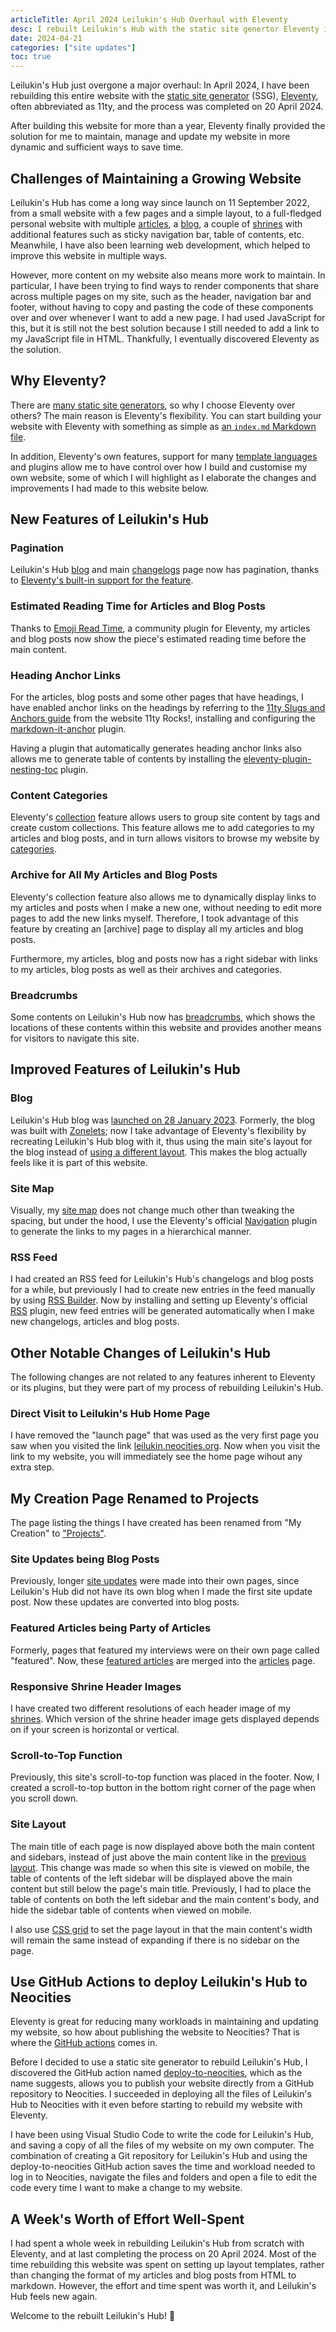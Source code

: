 ```yaml
---
articleTitle: April 2024 Leilukin's Hub Overhaul with Eleventy
desc: I rebuilt Leilukin's Hub with the static site genertor Eleventy in April 2024.
date: 2024-04-21
categories: ["site updates"]
toc: true
---
```


Leilukin's Hub just overgone a major overhaul: In April 2024, I have been rebuilding this entire website with the [static site generator](https://en.wikipedia.org/wiki/Static_site_generator) (SSG), [Eleventy](https://www.11ty.dev/), often abbreviated as 11ty, and the process was completed on 20 April 2024.

After building this website for more than a year, Eleventy finally provided the solution for me to maintain, manage and update my website in more dynamic and sufficient ways to save time.

## Challenges of Maintaining a Growing Website

Leilukin's Hub has come a long way since launch on 11 September 2022, from a small website with a few pages and a simple layout, to a full-fledged personal website with multiple [articles](/articles), a [blog](/blog), a couple of [shrines](/shrines) with additional features such as sticky navigation bar, table of contents, etc. Meanwhile, I have also been learning web development, which helped to improve this website in multiple ways.

However, more content on my website also means more work to maintain. In particular, I have been trying to find ways to render components that share across multiple pages on my site, such as the header, navigation bar and footer, without having to copy and pasting the code of these components over and over whenever I want to add a new page. I had used JavaScript for this, but it is still not the best solution because I still needed to add a link to my JavaScript file in HTML. Thankfully, I eventually discovered Eleventy as the solution.

## Why Eleventy?

There are [many static site generators](https://jamstack.org/generators/), so why I choose Eleventy over others? The main reason is Eleventy's flexibility. You can start building your website with Eleventy with something as simple as [an `index.md` Markdown file](https://hamatti.org/posts/index-md-is-valid-eleventy-project/).

In addition, Eleventy's own features, support for many [template languages](https://www.11ty.dev/docs/languages/) and plugins allow me to have control over how I build and customise my own website, some of which I will highlight as I elaborate the changes and improvements I had made to this website below.

## New Features of Leilukin's Hub

### Pagination

Leilukin's Hub [blog](/blogs) and main [changelogs](/changelogs) page now has pagination, thanks to [Eleventy's built-in support for the feature](https://www.11ty.dev/docs/pagination/).

### Estimated Reading Time for Articles and Blog Posts

Thanks to [Emoji Read Time](https://www.npmjs.com/package/@11tyrocks/eleventy-plugin-emoji-readtime), a community plugin for Eleventy, my articles and blog posts now show the piece's estimated reading time before the main content.

### Heading Anchor Links

For the articles, blog posts and some other pages that have headings, I have enabled anchor links on the headings by referring to the [11ty Slugs and Anchors guide](https://11ty.rocks/eleventyjs/slugs-anchors/#enable-anchor-links-on-content-headings) from the website 11ty Rocks!, installing and configuring the [markdown-it-anchor](https://www.npmjs.com/package/markdown-it-anchor) plugin.

Having a plugin that automatically generates heading anchor links also allows me to generate table of contents by installing the [eleventy-plugin-nesting-toc](https://www.npmjs.com/package/eleventy-plugin-nesting-toc) plugin.

### Content Categories

Eleventy's [collection](https://www.11ty.dev/docs/collections/) feature allows users to group site content by tags and create custom collections. This feature allows me to add categories to my articles and blog posts, and in turn allows visitors to browse my website by [categories](/categories).

### Archive for All My Articles and Blog Posts

Eleventy's collection feature also allows me to dynamically display links to my articles and posts when I make a new one, without needing to edit more pages to add the new links myself. Therefore, I took advantage of this feature by creating an [archive] page to display all my articles and blog posts.

Furthermore, my articles, blog and posts now has a right sidebar with links to my articles, blog posts as well as their archives and categories.

### Breadcrumbs

Some contents on Leilukin's Hub now has [breadcrumbs](https://www.seoptimer.com/blog/breadcrumbs-website/), which shows the locations of these contents within this website and provides another means for visitors to navigate this site.

## Improved Features of Leilukin's Hub

### Blog

Leilukin's Hub blog was [launched on 28 January 2023](https://leilukin.neocities.org/blog/posts/2023-01-28-leilukins-hub-now-has-a-blog/). Formerly, the blog was built with [Zonelets](https://zonelets.net/); now I take advantage of Eleventy's flexibility by recreating Leilukin's Hub blog with it, thus using the main site's layout for the blog instead of [using a different layout](/changelogs/layouts/#11-september-2023-blog-layout). This makes the blog actually feels like it is part of this website.

### Site Map

Visually, my [site map](/sitemap) does not change much other than tweaking the spacing, but under the hood, I use the Eleventy's official [Navigation](https://www.11ty.dev/docs/plugins/navigation/) plugin to generate the links to my pages in a hierarchical manner.

### RSS Feed

I had created an RSS feed for Leilukin's Hub's changelogs and blog posts for a while, but previously I had to create new entries in the feed manually by using [RSS Builder](https://sourceforge.net/projects/rss-builder/). Now by installing and setting up Eleventy's official [RSS](https://www.11ty.dev/docs/plugins/rss/) plugin, new feed entries will be generated automatically when I make new changelogs, articles and blog posts.

## Other Notable Changes of Leilukin's Hub

The following changes are not related to any features inherent to Eleventy or its plugins, but they were part of my process of rebuilding Leilukin's Hub.

### Direct Visit to Leilukin's Hub Home Page

I have removed the "launch page" that was used as the very first page you saw when you visited the link [leilukin.neocities.org](https://leilukin.neocities.org/). Now when you visit the link to my website, you will immediately see the home page wihout any extra step.

## My Creation Page Renamed to Projects

The page listing the things I have created has been renamed from "My Creation" to ["Projects"](/projects).

### Site Updates being Blog Posts

Previously, longer [site updates](/categories/site-updates/) were made into their own pages, since Leilukin's Hub did not have its own blog when I made the first site update post. Now these updates are converted into blog posts.

### Featured Articles being Party of Articles

Formerly, pages that featured my interviews were on their own page called "featured". Now, these [featured articles](/articles/#featured-articles) are merged into the [articles](/articles) page.

### Responsive Shrine Header Images

I have created two different resolutions of each header image of my [shrines](/shrines). Which version of the shrine header image gets displayed depends on if your screen is horizontal or vertical.

### Scroll-to-Top Function

Previously, this site's scroll-to-top function was placed in the footer. Now, I created a scroll-to-top button in the bottom right corner of the page when you scroll down.

### Site Layout

The main title of each page is now displayed above both the main content and sidebars, instead of just above the main content like in the [previous layout](/changelogs/layouts/#23-june-2023). This change was made so when this site is viewed on mobile, the table of contents of the left sidebar will be displayed above the main content but still below the page's main title. Previously, I had to place the table of contents on both the left sidebar and the main content's body, and hide the sidebar table of contents when viewed on mobile.

I also use [CSS grid](https://css-tricks.com/snippets/css/complete-guide-grid/) to set the page layout in that the main content's width will remain the same instead of expanding if there is no sidebar on the page.

## Use GitHub Actions to deploy Leilukin's Hub to Neocities

Eleventy is great for reducing many workloads in maintaining and updating my website, so how about publishing the website to Neocities? That is where the [GitHub actions](https://docs.github.com/en/actions) comes in.

Before I decided to use a static site generator to rebuild Leilukin's Hub, I discovered the GitHub action named [deploy-to-neocities](https://github.com/bcomnes/deploy-to-neocities), which as the name suggests, allows you to publish your website directly from a GitHub repository to Neocities. I succeeded in deploying all the files of Leilukin's Hub to Neocities with it even before starting to rebuild my website with Eleventy.

I have been using Visual Studio Code to write the code for Leilukin's Hub, and saving a copy of all the files of my website on my own computer. The combination of creating a Git repository for Leilukin's Hub and using the deploy-to-neocities GitHub action saves the time and workload needed to log in to Neocities, navigate the files and folders and open a file to edit the code every time I want to make a change to my website.

## A Week's Worth of Effort Well-Spent

I had spent a whole week in rebuilding Leilukin's Hub from scratch with Eleventy, and at last completing the process on 20 April 2024. Most of the time rebuilding this website was spent on setting up layout templates, rather than changing the format of my articles and blog posts from HTML to markdown. However, the effort and time spent was worth it, and Leilukin's Hub feels new again.

Welcome to the rebuilt Leilukin's Hub! 🥳